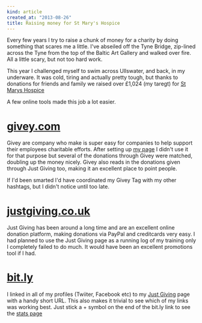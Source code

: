 ```yaml
---
kind: article
created_at: "2013-08-26"
title: Raising money for St Mary's Hospice
---
```

Every few years I try to raise a chunk of money for a charity by doing something that scares me a little.  I've abseiled off the Tyne Bridge, zip-lined across the Tyne from the top of the Baltic Art Gallery and walked over fire.  All a little scary, but not too hard work.

This year I challenged myself to swim across Ullswater, and back, in my underware.  It was cold, tiring and actually pretty tough, but thanks to donations for friends and family we raised over £1,024 (my taregt) for [St Marys Hospice](http://www.stmaryshospice.org.uk/)

A few online tools made this job a lot easier.

# [givey.com](http://www.givey.com)

Givey are company who make is super easy for companies to help support their employees charitable efforts.  After setting up [my page](https://www.givey.com/boyVlake) I didn't use it for that purpose but several of the donations through Givey were matched, doubling up the money nicely.  Givey also reads in the donations given through Just Giving too, making it an excellent place to point people.

If I'd been smarted I'd have coordinated my Givey Tag with my other hashtags, but I didn't notice until too late.

# [justgiving.co.uk](http://www.justgiving.co.uk)

Just Giving has been around a long time and are an excellent online donation platform, making donations via PayPal and creditcards very easy.  I had planned to use the Just Giving page as a running log of my training only I completely failed to do much.  It would have been an excellent promotions tool if I had.

# [bit.ly](http://bit.ly)

I linked in all of my profiles (Twiiter, Facebook etc) to my [Just Giving](http://www.justgiving.com/boy-verses-lake) page with a handy short URL.  This also makes it trivial to see which of my links was working best.  Just stick a + symbol on the end of the bit.ly link to see the [stats page](http://bitly.com/idiot-boy+)